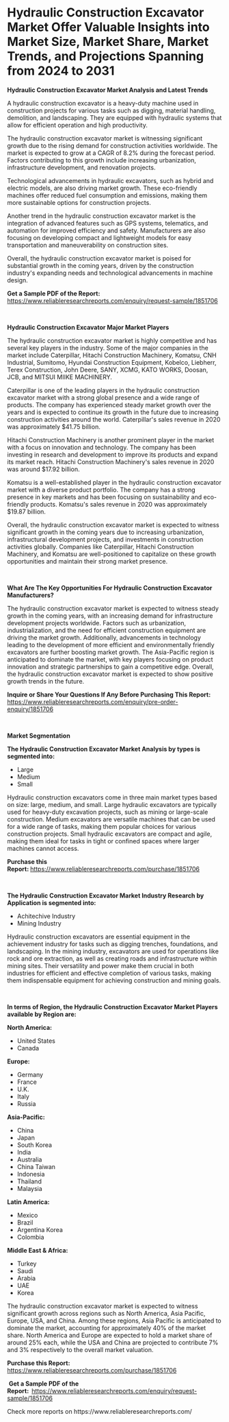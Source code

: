 <p><h1>Hydraulic Construction Excavator Market Offer Valuable Insights into Market Size, Market Share, Market Trends, and Projections Spanning from 2024 to 2031</h1></p><p><strong>Hydraulic Construction Excavator Market Analysis and Latest Trends</strong></p>
<p><p>A hydraulic construction excavator is a heavy-duty machine used in construction projects for various tasks such as digging, material handling, demolition, and landscaping. They are equipped with hydraulic systems that allow for efficient operation and high productivity.</p><p>The hydraulic construction excavator market is witnessing significant growth due to the rising demand for construction activities worldwide. The market is expected to grow at a CAGR of 8.2% during the forecast period. Factors contributing to this growth include increasing urbanization, infrastructure development, and renovation projects.</p><p>Technological advancements in hydraulic excavators, such as hybrid and electric models, are also driving market growth. These eco-friendly machines offer reduced fuel consumption and emissions, making them more sustainable options for construction projects.</p><p>Another trend in the hydraulic construction excavator market is the integration of advanced features such as GPS systems, telematics, and automation for improved efficiency and safety. Manufacturers are also focusing on developing compact and lightweight models for easy transportation and maneuverability on construction sites.</p><p>Overall, the hydraulic construction excavator market is poised for substantial growth in the coming years, driven by the construction industry's expanding needs and technological advancements in machine design.</p></p>
<p><strong>Get a Sample PDF of the Report:&nbsp;</strong> <a href="https://www.reliableresearchreports.com/enquiry/request-sample/1851706">https://www.reliableresearchreports.com/enquiry/request-sample/1851706</a></p>
<p>&nbsp;</p>
<p><strong>Hydraulic Construction Excavator Major Market Players</strong></p>
<p><p>The hydraulic construction excavator market is highly competitive and has several key players in the industry. Some of the major companies in the market include Caterpillar, Hitachi Construction Machinery, Komatsu, CNH Industrial, Sumitomo, Hyundai Construction Equipment, Kobelco, Liebherr, Terex Construction, John Deere, SANY, XCMG, KATO WORKS, Doosan, JCB, and MITSUI MIIKE MACHINERY.</p><p>Caterpillar is one of the leading players in the hydraulic construction excavator market with a strong global presence and a wide range of products. The company has experienced steady market growth over the years and is expected to continue its growth in the future due to increasing construction activities around the world. Caterpillar's sales revenue in 2020 was approximately $41.75 billion.</p><p>Hitachi Construction Machinery is another prominent player in the market with a focus on innovation and technology. The company has been investing in research and development to improve its products and expand its market reach. Hitachi Construction Machinery's sales revenue in 2020 was around $17.92 billion.</p><p>Komatsu is a well-established player in the hydraulic construction excavator market with a diverse product portfolio. The company has a strong presence in key markets and has been focusing on sustainability and eco-friendly products. Komatsu's sales revenue in 2020 was approximately $19.87 billion.</p><p>Overall, the hydraulic construction excavator market is expected to witness significant growth in the coming years due to increasing urbanization, infrastructural development projects, and investments in construction activities globally. Companies like Caterpillar, Hitachi Construction Machinery, and Komatsu are well-positioned to capitalize on these growth opportunities and maintain their strong market presence.</p></p>
<p>&nbsp;</p>
<p><strong>What Are The Key Opportunities For Hydraulic Construction Excavator Manufacturers?</strong></p>
<p><p>The hydraulic construction excavator market is expected to witness steady growth in the coming years, with an increasing demand for infrastructure development projects worldwide. Factors such as urbanization, industrialization, and the need for efficient construction equipment are driving the market growth. Additionally, advancements in technology leading to the development of more efficient and environmentally friendly excavators are further boosting market growth. The Asia-Pacific region is anticipated to dominate the market, with key players focusing on product innovation and strategic partnerships to gain a competitive edge. Overall, the hydraulic construction excavator market is expected to show positive growth trends in the future.</p></p>
<p><strong>Inquire or Share Your Questions If Any Before Purchasing This Report:</strong> <a href="https://www.reliableresearchreports.com/enquiry/pre-order-enquiry/1851706">https://www.reliableresearchreports.com/enquiry/pre-order-enquiry/1851706</a></p>
<p>&nbsp;</p>
<p><strong>Market Segmentation</strong></p>
<p><strong>The Hydraulic Construction Excavator Market Analysis by types is segmented into:</strong></p>
<p><ul><li>Large</li><li>Medium</li><li>Small</li></ul></p>
<p><p>Hydraulic construction excavators come in three main market types based on size: large, medium, and small. Large hydraulic excavators are typically used for heavy-duty excavation projects, such as mining or large-scale construction. Medium excavators are versatile machines that can be used for a wide range of tasks, making them popular choices for various construction projects. Small hydraulic excavators are compact and agile, making them ideal for tasks in tight or confined spaces where larger machines cannot access.</p></p>
<p><strong>Purchase this Report:&nbsp;</strong><a href="https://www.reliableresearchreports.com/purchase/1851706">https://www.reliableresearchreports.com/purchase/1851706</a></p>
<p>&nbsp;</p>
<p><strong>The Hydraulic Construction Excavator Market Industry Research by Application is segmented into:</strong></p>
<p><ul><li>Achitechive Industry</li><li>Mining Industry</li></ul></p>
<p><p>Hydraulic construction excavators are essential equipment in the achievement industry for tasks such as digging trenches, foundations, and landscaping. In the mining industry, excavators are used for operations like rock and ore extraction, as well as creating roads and infrastructure within mining sites. Their versatility and power make them crucial in both industries for efficient and effective completion of various tasks, making them indispensable equipment for achieving construction and mining goals.</p></p>
<p>&nbsp;</p>
<p><strong>In terms of Region, the Hydraulic Construction Excavator Market Players available by Region are:</strong></p>
<p>
    <p> <strong> North America: </strong>
        <ul>
            <li>United States</li>
            <li>Canada</li>
        </ul>
        </p> 
    <p> <strong> Europe: </strong>
        <ul>
            <li>Germany</li>
            <li>France</li>
            <li>U.K.</li>
            <li>Italy</li>
            <li>Russia</li>
        </ul>
        </p> 
    <p> <strong> Asia-Pacific: </strong>
        <ul>
            <li>China</li>
            <li>Japan</li>
            <li>South Korea</li>
            <li>India</li>
            <li>Australia</li>
            <li>China Taiwan</li>
            <li>Indonesia</li>
            <li>Thailand</li>
            <li>Malaysia</li>
        </ul>
        </p> 
    <p> <strong> Latin America: </strong>
        <ul>
            <li>Mexico</li>
            <li>Brazil</li>
            <li>Argentina Korea</li>
            <li>Colombia</li>
        </ul>
        </p> 
    <p> <strong> Middle East & Africa: </strong>
        <ul>
            <li>Turkey</li>
            <li>Saudi</li>
            <li>Arabia</li>
            <li>UAE</li>
            <li>Korea</li>
        </ul>
    </p>
    </p>
<p><p>The hydraulic construction excavator market is expected to witness significant growth across regions such as North America, Asia Pacific, Europe, USA, and China. Among these regions, Asia Pacific is anticipated to dominate the market, accounting for approximately 40% of the market share. North America and Europe are expected to hold a market share of around 25% each, while the USA and China are projected to contribute 7% and 3% respectively to the overall market valuation.</p></p>
<p><strong>Purchase this Report: </strong><a href="https://www.reliableresearchreports.com/purchase/1851706">https://www.reliableresearchreports.com/purchase/1851706</a></p>
<p>&nbsp;<strong>Get a Sample PDF of the Report:&nbsp;&nbsp;</strong><a href="https://www.reliableresearchreports.com/enquiry/request-sample/1851706">https://www.reliableresearchreports.com/enquiry/request-sample/1851706</a></p>
<p><strong></strong></p>
<p>Check more reports on https://www.reliableresearchreports.com/</p>